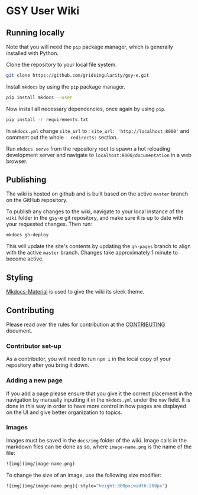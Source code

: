 # GSY User Wiki

## Running locally

Note that you will need the `pip` package manager, which is generally installed with Python.

Clone the repository to your local file system.

```bash
git clone https://github.com/gridsingularity/gsy-e.git
```

Install `mkdocs` by using the `pip` package manager.

```bash
pip install mkdocs --user
```

Now install all necessary dependencies, once again by using `pip`.

```bash
pip install -r requirements.txt
```
In `mkdocs.yml` change `site_url` to : `site_url: 'http://localhost:8000'` and comment out the whole `- redirects:` section.

Run `mkdocs serve` from the repository root to spawn a hot reloading development server and navigate to `localhost:8000/documentation` in a web browser.

## Publishing

The wiki is hosted on github and is built based on the active `master` branch on the GitHub repository.

To publish any changes to the wiki, navigate to your local instance of the `wiki` folder in the gsy-e git repository, and make sure it is up to date with your requested changes. Then run:

```bash
mkdocs gh-deploy
```

This will update the site's contents by updating the `gh-pages` branch to align with the active `master` branch. Changes take approximately 1 minute to become active.

## Styling

[Mkdocs-Material](https://squidfunk.github.io/mkdocs-material/) is used to give the wiki its sleek theme.

## Contributing

Please read over the rules for contribution at the [CONTRIBUTING](CONTRIBUTING.md) document.

### Contributor set-up

As a contributor, you will need to run `npm i` in the local copy of your repository after you bring it down.

### Adding a new page

If you add a page please ensure that you give it the correct placement in the navigation by manually inputting it in the `mkdocs.yml` under the `nav` field. It is done in this way in order to have more control in how pages are displayed on the UI and give better organization to topics.

### Images

Images must be saved in the `docs/img` folder of the wiki. Image calls in the markdown files can be done as so, where `image-name.png` is the name of the file:

```bash
![img](img/image-name.png)
```

To change the size of an image, use the following size modifier:

```bash
![img](img/image-name.png){:style="height:300px;width:200px"}
```
